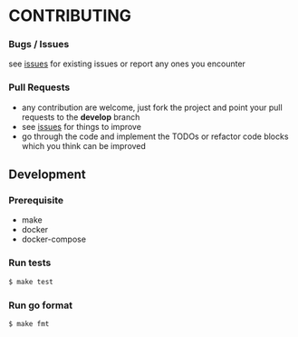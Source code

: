# CONTRIBUTING


### Bugs / Issues

see [issues](https://github.com/micogongob/go-argparse/issues) for existing issues or report any ones you encounter

### Pull Requests

- any contribution are welcome, just fork the project and point your pull requests to the **develop** branch
- see [issues](https://github.com/micogongob/go-argparse/issues) for things to improve
- go through the code and implement the TODOs or refactor code blocks which you think can be improved

## Development

### Prerequisite
- make
- docker
- docker-compose

### Run tests
```bash
$ make test
```

### Run go format
```bash
$ make fmt
```
